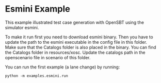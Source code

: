 # Esmini Example

This example illustrated test case generation with OpenSBT using the simulator esmini.

To make it run first you need to download esmini binary. Then you have to update the path to the esmini executable in the config file in this folder.
Make sure that the Catalogs folder is also placed in the binary. You can find the Catalogs folder in resources/xosc. Update the catalogs path in the openscenario file in scenario of this folder.

You can run the first example (a lane change) by running:

`python -m examples.esmini.run`


